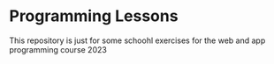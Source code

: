 # Programming Lessons
 
 This repository is just for some schoohl exercises for the web and app programming course 2023
